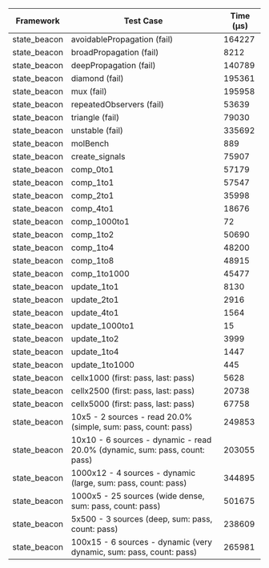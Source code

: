 | Framework | Test Case | Time (μs) |
| --- | --- | --- |
| state_beacon | avoidablePropagation (fail) | 164227 |
| state_beacon | broadPropagation (fail) | 8212 |
| state_beacon | deepPropagation (fail) | 140789 |
| state_beacon | diamond (fail) | 195361 |
| state_beacon | mux (fail) | 195958 |
| state_beacon | repeatedObservers (fail) | 53639 |
| state_beacon | triangle (fail) | 79030 |
| state_beacon | unstable (fail) | 335692 |
| state_beacon | molBench | 889 |
| state_beacon | create_signals | 75907 |
| state_beacon | comp_0to1 | 57179 |
| state_beacon | comp_1to1 | 57547 |
| state_beacon | comp_2to1 | 35998 |
| state_beacon | comp_4to1 | 18676 |
| state_beacon | comp_1000to1 | 72 |
| state_beacon | comp_1to2 | 50690 |
| state_beacon | comp_1to4 | 48200 |
| state_beacon | comp_1to8 | 48915 |
| state_beacon | comp_1to1000 | 45477 |
| state_beacon | update_1to1 | 8130 |
| state_beacon | update_2to1 | 2916 |
| state_beacon | update_4to1 | 1564 |
| state_beacon | update_1000to1 | 15 |
| state_beacon | update_1to2 | 3999 |
| state_beacon | update_1to4 | 1447 |
| state_beacon | update_1to1000 | 445 |
| state_beacon | cellx1000 (first: pass, last: pass) | 5628 |
| state_beacon | cellx2500 (first: pass, last: pass) | 20738 |
| state_beacon | cellx5000 (first: pass, last: pass) | 67758 |
| state_beacon | 10x5 - 2 sources - read 20.0% (simple, sum: pass, count: pass) | 249853 |
| state_beacon | 10x10 - 6 sources - dynamic - read 20.0% (dynamic, sum: pass, count: pass) | 203055 |
| state_beacon | 1000x12 - 4 sources - dynamic (large, sum: pass, count: pass) | 344895 |
| state_beacon | 1000x5 - 25 sources (wide dense, sum: pass, count: pass) | 501675 |
| state_beacon | 5x500 - 3 sources (deep, sum: pass, count: pass) | 238609 |
| state_beacon | 100x15 - 6 sources - dynamic (very dynamic, sum: pass, count: pass) | 265981 |
